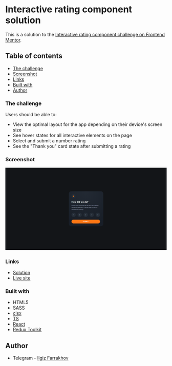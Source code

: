 # Interactive rating component solution

This is a solution to the [Interactive rating component challenge on Frontend Mentor](https://www.frontendmentor.io/challenges/interactive-rating-component-koxpeBUmI).

## Table of contents

  - [The challenge](#the-challenge)
  - [Screenshot](#screenshot)
  - [Links](#links)
  - [Built with](#built-with)
  - [Author](#author)


### The challenge

Users should be able to:

- View the optimal layout for the app depending on their device's screen size
- See hover states for all interactive elements on the page
- Select and submit a number rating
- See the "Thank you" card state after submitting a rating

### Screenshot

![](./src/assets/screenshot.jpg)

### Links

- [Solution](https://github.com/Hromus-51/interactive-rating-component/tree/gh-pages)
- [Live site](https://hromus-51.github.io/interactive-rating-component/)

### Built with

- HTML5 
- [SASS](https://sass-lang.com/)
- [clsx](https://www.npmjs.com/package/clsx)
- [TS](https://www.typescriptlang.org/)
- [React](https://reactjs.org/) 
- [Redux Toolkit](https://redux-toolkit.js.org/) 

## Author

- Telegram - [Ilgiz Farrakhov](https://t.me/Gizmo51)

